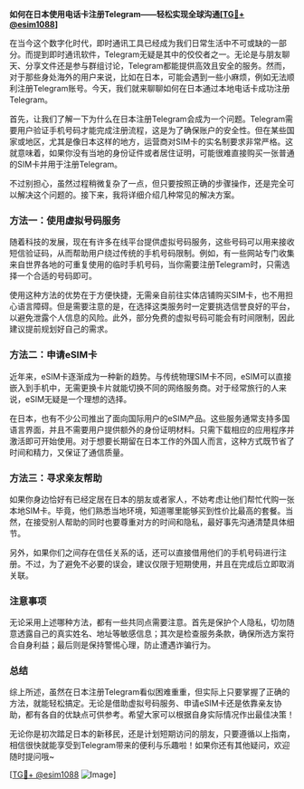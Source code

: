 **如何在日本使用电话卡注册Telegram——轻松实现全球沟通[[TG💪+ @esim1088](https://t.me/s/esim1088)]**

在当今这个数字化时代，即时通讯工具已经成为我们日常生活中不可或缺的一部分。而提到即时通讯软件，Telegram无疑是其中的佼佼者之一。无论是与朋友聊天、分享文件还是参与群组讨论，Telegram都能提供高效且安全的服务。然而，对于那些身处海外的用户来说，比如在日本，可能会遇到一些小麻烦，例如无法顺利注册Telegram账号。今天，我们就来聊聊如何在日本通过本地电话卡成功注册Telegram。

首先，让我们了解一下为什么在日本注册Telegram会成为一个问题。Telegram需要用户验证手机号码才能完成注册流程，这是为了确保账户的安全性。但在某些国家或地区，尤其是像日本这样的地方，运营商对SIM卡的实名制要求非常严格。这就意味着，如果你没有当地的身份证件或者居住证明，可能很难直接购买一张普通的SIM卡并用于注册Telegram。

不过别担心，虽然过程稍微复杂了一点，但只要按照正确的步骤操作，还是完全可以解决这个问题的。接下来，我将详细介绍几种常见的解决方案。

### 方法一：使用虚拟号码服务

随着科技的发展，现在有许多在线平台提供虚拟号码服务，这些号码可以用来接收短信验证码，从而帮助用户绕过传统的手机号码限制。例如，有一些网站专门收集来自世界各地的可重复使用的临时手机号码，当你需要注册Telegram时，只需选择一个合适的号码即可。

使用这种方法的优势在于方便快捷，无需亲自前往实体店铺购买SIM卡，也不用担心语言障碍。但是需要注意的是，在选择这类服务时一定要挑选信誉良好的平台，以避免泄露个人信息的风险。此外，部分免费的虚拟号码可能会有时间限制，因此建议提前规划好自己的需求。

### 方法二：申请eSIM卡

近年来，eSIM卡逐渐成为一种新的趋势。与传统物理SIM卡不同，eSIM可以直接嵌入到手机中，无需更换卡片就能切换不同的网络服务商。对于经常旅行的人来说，eSIM无疑是一个理想的选择。

在日本，也有不少公司推出了面向国际用户的eSIM产品。这些服务通常支持多国语言界面，并且不需要用户提供额外的身份证明材料。只需下载相应的应用程序并激活即可开始使用。对于想要长期留在日本工作的外国人而言，这种方式既节省了时间和精力，又保证了通信质量。

### 方法三：寻求亲友帮助

如果你身边恰好有已经定居在日本的朋友或者家人，不妨考虑让他们帮忙代购一张本地SIM卡。毕竟，他们熟悉当地环境，知道哪里能够买到性价比最高的套餐。当然，在接受别人帮助的同时也要尊重对方的时间和隐私，最好事先沟通清楚具体细节。

另外，如果你们之间存在信任关系的话，还可以直接借用他们的手机号码进行注册。不过，为了避免不必要的误会，建议仅限于短期使用，并且在完成后立即取消关联。

### 注意事项

无论采用上述哪种方法，都有一些共同点需要注意。首先是保护个人隐私，切勿随意透露自己的真实姓名、地址等敏感信息；其次是检查服务条款，确保所选方案符合自身利益；最后则是保持警惕心理，防止遭遇诈骗行为。

### 总结

综上所述，虽然在日本注册Telegram看似困难重重，但实际上只要掌握了正确的方法，就能轻松搞定。无论是借助虚拟号码服务、申请eSIM卡还是依靠亲友协助，都有各自的优缺点可供参考。希望大家可以根据自身实际情况作出最佳决策！

无论你是初次踏足日本的新移民，还是计划短期访问的朋友，只要遵循以上指南，相信很快就能享受到Telegram带来的便利与乐趣啦！如果你还有其他疑问，欢迎随时提问哦~

[[TG💪+ @esim1088](https://t.me/s/esim1088) ![Image](https://i.postimg.cc/4NQfJmqS/Snipaste-2025-05-13-00-14-12.png)]